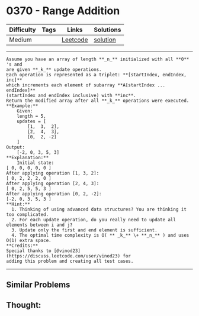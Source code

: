 # 0370 - Range Addition

Difficulty  | Tags | Links | Solutions
----------- | ---- | ----- | -----
Medium |  | [Leetcode](https://leetcode.com/problems/range-addition) | [solution](https://leetcode.com/problems/range-addition/solution/)


-----------

```
Assume you have an array of length **_n_** initialized with all **0** 's and
are given **_k_** update operations.
Each operation is represented as a triplet: **[startIndex, endIndex, inc]**
which increments each element of subarray **A[startIndex ... endIndex]**
(startIndex and endIndex inclusive) with **inc**.
Return the modified array after all **_k_** operations were executed.
**Example:**
    Given:
    length = 5,
    updates = [
        [1,  3,  2],
        [2,  4,  3],
        [0,  2, -2]
    ]
Output:
    [-2, 0, 3, 5, 3]
**Explanation:**
    Initial state:
[ 0, 0, 0, 0, 0 ]
After applying operation [1, 3, 2]:
[ 0, 2, 2, 2, 0 ]
After applying operation [2, 4, 3]:
[ 0, 2, 5, 5, 3 ]
After applying operation [0, 2, -2]:
[-2, 0, 3, 5, 3 ]
**Hint:**
  1. Thinking of using advanced data structures? You are thinking it too complicated.
  2. For each update operation, do you really need to update all elements between i and j?
  3. Update only the first and end element is sufficient.
  4. The optimal time complexity is O( ** _k_** \+ **_n_** ) and uses O(1) extra space.
**Credits:**
Special thanks to [@vinod23](https://discuss.leetcode.com/user/vinod23) for
adding this problem and creating all test cases.
```

-----------


## Similar Problems




## Thought:
